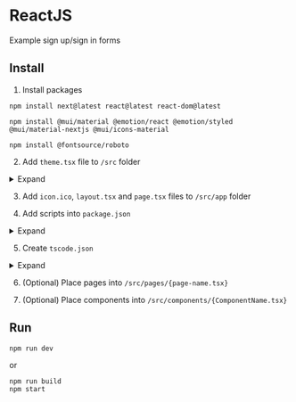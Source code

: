 # ReactJS
Example sign up/sign in forms

## Install

1. Install packages
```
npm install next@latest react@latest react-dom@latest
```

```
npm install @mui/material @emotion/react @emotion/styled @mui/material-nextjs @mui/icons-material
```

```
npm install @fontsource/roboto
```

2. Add `theme.tsx` file to `/src` folder
<details>
<summary>Expand</summary>

```tsx
'use client'

import { Roboto, Roboto_Condensed } from 'next/font/google'
import { createTheme } from '@mui/material/styles'

const roboto = Roboto_Condensed({
  weight: ['300', '400', '500', '700'],
  subsets: ['latin', 'cyrillic-ext'],
  display: 'swap',
})

const theme = createTheme({
  typography: {
    fontFamily: roboto.style.fontFamily,
  },
})

export default theme;
```
</details>

3. Add `icon.ico`, `layout.tsx` and `page.tsx` files to `/src/app` folder

4. Add scripts into `package.json`
<details>
<summary>Expand</summary>

```json
"scripts": {
    "dev": "next dev",
    "build": "next build",
    "start": "next start",
    "lint": "next lint"
}
```

```json
"devDependencies": {
    "@types/node": "22.7.4",
    "typescript": "5.6.2"
}
```
</details>

5. Create `tscode.json`
<details>
<summary>Expand</summary>

```json
{
    "compilerOptions": {
        "lib": [
            "dom",
            "dom.iterable",
            "esnext"
        ],
        "allowJs": true,
        "skipLibCheck": true,
        "strict": false,
        "noEmit": true,
        "incremental": true,
        "module": "esnext",
        "esModuleInterop": true,
        "moduleResolution": "node",
        "resolveJsonModule": true,
        "isolatedModules": true,
        "jsx": "preserve",
        "plugins": [
            {
                "name": "next"
            }
        ]
    },
    "include": [
        "next-env.d.ts",
        ".next/types/**/*.ts",
        "**/*.ts",
        "**/*.tsx"
    ],
    "exclude": [
        "node_modules"
    ]
}
```
</details>

6. (Optional) Place pages into `/src/pages/{page-name.tsx}`

7. (Optional) Place components into `/src/components/{ComponentName.tsx}`

## Run
```
npm run dev
```
or
```
npm run build
npm start
```